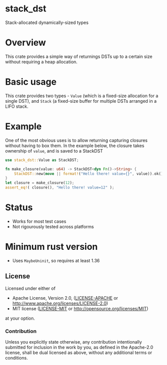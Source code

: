 # stack_dst

Stack-allocated dynamically-sized types

# Overview
This crate provides a simple way of returnings DSTs up to a certain size without requiring a heap allocation.

# Basic usage
This crate provides two types - `Value` (which is a fixed-size allocation for a single DST), and `Stack` (a fixed-size buffer
for multiple DSTs arranged in a LIFO stack.

# Example
One of the most obvious uses is to allow returning capturing closures without having to box them. In the example below, the closure
takes ownership of `value`, and is saved to a StackDST
```rust
use stack_dst::Value as StackDST;

fn make_closure(value: u64) -> StackDST<dyn Fn()->String> {
    StackDST::new(move || format!("Hello there! value={}", value)).ok().expect("Closure doesn't fit")
}
let closure = make_closure(12);
assert_eq!( closure(), "Hello there! value=12" );
```

# Status
- Works for most test cases
- Not rigourously tested across platforms

# Minimum rust version
- Uses `MaybeUninit`, so requires at least 1.36

## License

Licensed under either of

 * Apache License, Version 2.0, ([LICENSE-APACHE](LICENSE-APACHE) or http://www.apache.org/licenses/LICENSE-2.0)
 * MIT license ([LICENSE-MIT](LICENSE-MIT) or http://opensource.org/licenses/MIT)

at your option.

### Contribution

Unless you explicitly state otherwise, any contribution intentionally
submitted for inclusion in the work by you, as defined in the Apache-2.0
license, shall be dual licensed as above, without any additional terms or
conditions.
